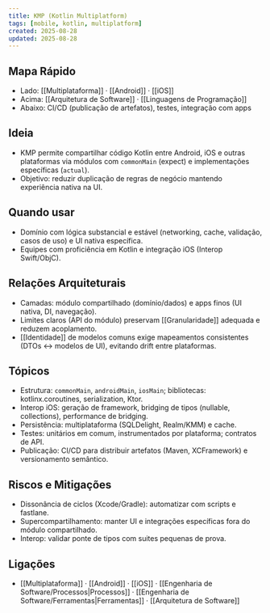 ```yaml
---
title: KMP (Kotlin Multiplatform)
tags: [mobile, kotlin, multiplatform]
created: 2025-08-28
updated: 2025-08-28
---
```


## Mapa Rápido
- Lado: [[Multiplataforma]] · [[Android]] · [[iOS]]
- Acima: [[Arquitetura de Software]] · [[Linguagens de Programação]]
- Abaixo: CI/CD (publicação de artefatos), testes, integração com apps

## Ideia
- KMP permite compartilhar código Kotlin entre Android, iOS e outras plataformas via módulos com `commonMain` (expect) e implementações específicas (`actual`).
- Objetivo: reduzir duplicação de regras de negócio mantendo experiência nativa na UI.

## Quando usar
- Domínio com lógica substancial e estável (networking, cache, validação, casos de uso) e UI nativa específica.
- Equipes com proficiência em Kotlin e integração iOS (Interop Swift/ObjC).

## Relações Arquiteturais
- Camadas: módulo compartilhado (domínio/dados) e apps finos (UI nativa, DI, navegação).
- Limites claros (API do módulo) preservam [[Granularidade]] adequada e reduzem acoplamento.
- [[Identidade]] de modelos comuns exige mapeamentos consistentes (DTOs ↔ modelos de UI), evitando drift entre plataformas.

## Tópicos
- Estrutura: `commonMain`, `androidMain`, `iosMain`; bibliotecas: kotlinx.coroutines, serialization, Ktor.
- Interop iOS: geração de framework, bridging de tipos (nullable, collections), performance de bridging.
- Persistência: multiplataforma (SQLDelight, Realm/KMM) e cache.
- Testes: unitários em comum, instrumentados por plataforma; contratos de API.
- Publicação: CI/CD para distribuir artefatos (Maven, XCFramework) e versionamento semântico.

## Riscos e Mitigações
- Dissonância de ciclos (Xcode/Gradle): automatizar com scripts e fastlane.
- Supercompartilhamento: manter UI e integrações específicas fora do módulo compartilhado.
- Interop: validar ponte de tipos com suites pequenas de prova.

## Ligações
- [[Multiplataforma]] · [[Android]] · [[iOS]] · [[Engenharia de Software/Processos|Processos]] · [[Engenharia de Software/Ferramentas|Ferramentas]] · [[Arquitetura de Software]]

